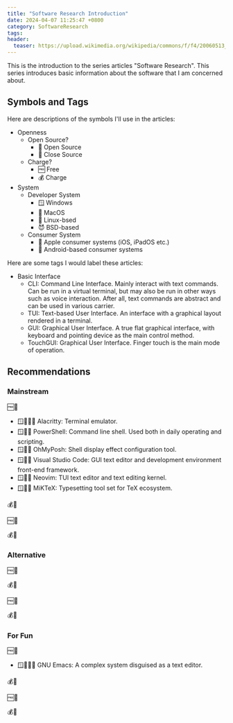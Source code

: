 ```yaml
---
title: "Software Research Introduction"
date: 2024-04-07 11:25:47 +0800
category: SoftwareResearch
tags: 
header:
  teaser: https://upload.wikimedia.org/wikipedia/commons/f/f4/20060513_toolbox.jpg
---
```


This is the introduction to the series articles "Software Research". This series introduces basic information about the software that I am concerned about.

## Symbols and Tags

Here are descriptions of the symbols I'll use in the articles:

* Openness
  * Open Source?
    * 📖 Open Source
    * 📕 Close Source
  * Charge?
    * 🆓 Free
    * 💰 Charge
* System
  * Developer System
    * 🪟 Windows
    * 🍎 MacOS
    * 🐧 Linux-bsed
    * 😈 BSD-based
  * Consumer System
    * 🍏 Apple consumer systems (iOS, iPadOS etc.)
    * 🤖 Android-based consumer systems

Here are some tags I would label these articles:

* Basic Interface
  * CLI: Command Line Interface. Mainly interact with text commands. Can be run in a virtual terminal, but may also be run in other ways such as voice interaction. After all, text commands are abstract and can be used in various carrier.
  * TUI: Text-based User Interface. An interface with a graphical layout rendered in a terminal.
  * GUI: Graphical User Interface. A true flat graphical interface, with keyboard and pointing device as the main control method.
  * TouchGUI: Graphical User Interface. Finger touch is the main mode of operation.

## Recommendations

### Mainstream

🆓📖

* 🪟🍎🐧😈 Alacritty:  Terminal emulator.
* 🪟🍎🐧 PowerShell: Command line shell. Used both in daily operating and scripting.
* 🪟🍎🐧 OhMyPosh: Shell display effect configuration tool.
* 🪟🍎🐧 Visual Studio Code: GUI text editor and development environment front-end framework.
* 🪟🍎🐧 Neovim: TUI text editor and text editing kernel.
* 🪟🍎🐧 MiKTeX: Typesetting tool set for TeX ecosystem.

💰📖

🆓📕

💰📕

### Alternative

🆓📖

💰📖

🆓📕

💰📕

### For Fun

🆓📖

* 🪟🍎🐧😈 GNU Emacs: A complex system disguised as a text editor.

💰📖

🆓📕

💰📕
